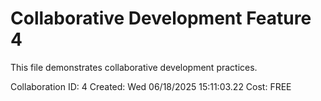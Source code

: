 # Collaborative Development Feature 4 
 
This file demonstrates collaborative development practices. 
 
Collaboration ID: 4 
Created: Wed 06/18/2025 15:11:03.22 
Cost: FREE 
